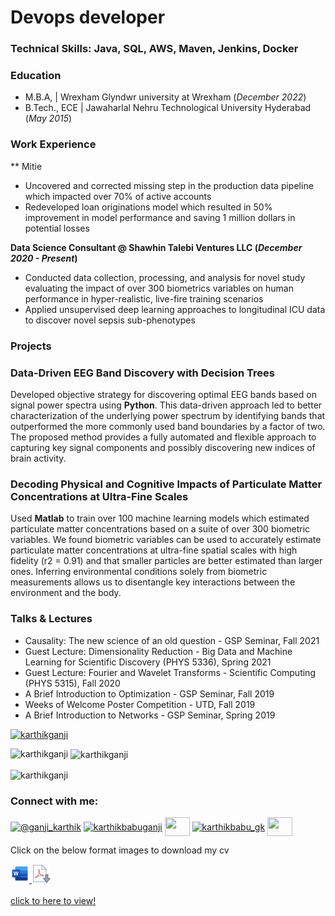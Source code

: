 # Devops developer
### Technical Skills: Java, SQL, AWS, Maven, Jenkins, Docker

### Education							       		
- M.B.A, 	| Wrexham Glyndwr university at Wrexham (_December 2022_)	 			        		
- B.Tech., ECE | Jawaharlal Nehru Technological University Hyderabad (_May 2015_)

### Work Experience
** Mitie 
- Uncovered and corrected missing step in the production data pipeline which impacted over 70% of active accounts
- Redeveloped loan originations model which resulted in 50% improvement in model performance and saving 1 million dollars in potential losses

**Data Science Consultant @ Shawhin Talebi Ventures LLC (_December 2020 - Present_)**
- Conducted data collection, processing, and analysis for novel study evaluating the impact of over 300 biometrics variables on human performance in hyper-realistic, live-fire training scenarios
- Applied unsupervised deep learning approaches to longitudinal ICU data to discover novel sepsis sub-phenotypes

### Projects
### Data-Driven EEG Band Discovery with Decision Trees

Developed objective strategy for discovering optimal EEG bands based on signal power spectra using **Python**. This data-driven approach led to better characterization of the underlying power spectrum by identifying bands that outperformed the more commonly used band boundaries by a factor of two. The proposed method provides a fully automated and flexible approach to capturing key signal components and possibly discovering new indices of brain activity.


### Decoding Physical and Cognitive Impacts of Particulate Matter Concentrations at Ultra-Fine Scales

Used **Matlab** to train over 100 machine learning models which estimated particulate matter concentrations based on a suite of over 300 biometric variables. We found biometric variables can be used to accurately estimate particulate matter concentrations at ultra-fine spatial scales with high fidelity (r2 = 0.91) and that smaller particles are better estimated than larger ones. Inferring environmental conditions solely from biometric measurements allows us to disentangle key interactions between the environment and the body.


### Talks & Lectures
- Causality: The new science of an old question - GSP Seminar, Fall 2021
- Guest Lecture: Dimensionality Reduction - Big Data and Machine Learning for Scientific Discovery (PHYS 5336), Spring 2021
- Guest Lecture: Fourier and Wavelet Transforms - Scientific Computing (PHYS 5315), Fall 2020
- A Brief Introduction to Optimization - GSP Seminar, Fall 2019
- Weeks of Welcome Poster Competition - UTD, Fall 2019
- A Brief Introduction to Networks - GSP Seminar, Spring 2019

  


<p align="left"> <a href="https://github.com/ryo-ma/github-profile-trophy"><img src="https://github-profile-trophy.vercel.app/?username=karthikganji" alt="karthikganji" /></a> </p>

<p><img align="left" src="https://github-readme-stats.vercel.app/api/top-langs?username=karthikganji&show_icons=true&locale=en&layout=compact" alt="karthikganji" /></p>

<p>&nbsp;<img align="center" src="https://github-readme-stats.vercel.app/api?username=karthikganji&show_icons=true&locale=en" alt="karthikganji" /></p>

<p><img align="center" src="https://github-readme-streak-stats.herokuapp.com/?user=karthikganji&" alt="karthikganji" /></p>

### Connect with me:

<p align="left">
<a href="https://twitter.com/@ganji_karthik" target="blank"><img align="center" src="https://raw.githubusercontent.com/rahuldkjain/github-profile-readme-generator/master/src/images/icons/Social/twitter.svg" alt="@ganji_karthik" height="30" width="40" /></a>
<a href="https://linkedin.com/in/karthikbabuganji" target="blank"><img align="center" src="https://raw.githubusercontent.com/rahuldkjain/github-profile-readme-generator/master/src/images/icons/Social/linked-in-alt.svg" alt="karthikbabuganji" height="30" width="40" /></a>
<a href="https://fb.com/" target="blank"><img align="center" src="https://raw.githubusercontent.com/rahuldkjain/github-profile-readme-generator/master/src/images/icons/Social/facebook.svg" alt="" height="30" width="40" /></a>
<a href="https://instagram.com/karthikbabu_gk" target="blank"><img align="center" src="https://raw.githubusercontent.com/rahuldkjain/github-profile-readme-generator/master/src/images/icons/Social/instagram.svg" alt="karthikbabu_gk" height="30" width="40" /></a>
<a href="https://www.youtube.com/@nayamediaworks" target="blank"><img align="center" src="https://raw.githubusercontent.com/rahuldkjain/github-profile-readme-generator/master/src/images/icons/Social/youtube.svg" alt="" height="30" width="40" /></a>
</p>

<p>Click on the below format images to download my cv<p>
<a href="https://raw.githubusercontent.com/karthikganji/karthikganji.github.io/main/assets/cvfiles/CV.docx" download>
  <img src="https://raw.githubusercontent.com/karthikganji/karthikganji.github.io/main/assets/img/msword.png" alt="mswordimage">
</a> 
<a href="https://raw.githubusercontent.com/karthikganji/karthikganji.github.io/main/assets/cvfiles/CV.pdf" download>
  <img src="https://raw.githubusercontent.com/karthikganji/karthikganji.github.io/main/assets/img/pdf.png" alt="pdfimage">
</a> 
<br>
<br>
<a href="https://www.github.com/karthikganji/karthikganji.github.io/blob/main/assets/cvfiles/CV.pdf" target="_blank">click to here to view!</a>

